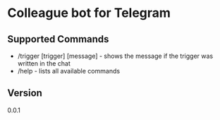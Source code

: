 # Colleague bot for Telegram
## Supported Commands
* /trigger [trigger] [message] - shows the message if the trigger was written in the chat
* /help - lists all available commands

## Version
0.0.1